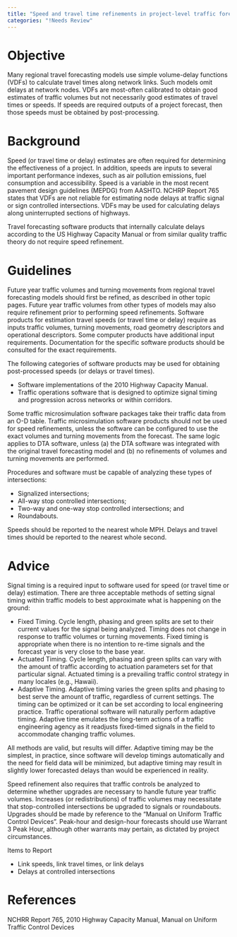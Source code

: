 ```yaml
---
title: "Speed and travel time refinements in project-level traffic forecasting"
categories: "!Needs Review"
---
```


Objective
=========

Many regional travel forecasting models use simple volume-delay functions (VDFs) to calculate travel times along network links. Such models omit delays at network nodes. VDFs are most-often calibrated to obtain good estimates of traffic volumes but not necessarily good estimates of travel times or speeds. If speeds are required outputs of a project forecast, then those speeds must be obtained by post-processing.

Background
==========

Speed (or travel time or delay) estimates are often required for determining the effectiveness of a project. In addition, speeds are inputs to several important performance indexes, such as air pollution emissions, fuel consumption and accessibility. Speed is a variable in the most recent pavement design guidelines (MEPDG) from AASHTO. NCHRP Report 765 states that VDFs are not reliable for estimating node delays at traffic signal or sign controlled intersections. VDFs may be used for calculating delays along uninterrupted sections of highways.

Travel forecasting software products that internally calculate delays according to the US Highway Capacity Manual or from similar quality traffic theory do not require speed refinement.

Guidelines
==========

Future year traffic volumes and turning movements from regional travel forecasting models should first be refined, as described in other topic pages. Future year traffic volumes from other types of models may also require refinement prior to performing speed refinements.
Software products for estimation travel speeds (or travel time or delay) require as inputs traffic volumes, turning movements, road geometry descriptors and operational descriptors. Some computer products have additional input requirements. Documentation for the specific software products should be consulted for the exact requirements.

The following categories of software products may be used for obtaining post-processed speeds (or delays or travel times).

-   Software implementations of the 2010 Highway Capacity Manual.
-   Traffic operations software that is designed to optimize signal timing and progression across networks or within corridors.

Some traffic microsimulation software packages take their traffic data from an O-D table. Traffic microsimulation software products should not be used for speed refinements, unless the software can be configured to use the exact volumes and turning movements from the forecast. The same logic applies to DTA software, unless (a) the DTA software was integrated with the original travel forecasting model and (b) no refinements of volumes and turning movements are performed.

Procedures and software must be capable of analyzing these types of intersections:

-   Signalized intersections;
-   All-way stop controlled intersections;
-   Two-way and one-way stop controlled intersections; and
-   Roundabouts.

Speeds should be reported to the nearest whole MPH. Delays and travel times should be reported to the nearest whole second.

Advice
======

Signal timing is a required input to software used for speed (or travel time or delay) estimation. There are three acceptable methods of setting signal timing within traffic models to best approximate what is happening on the ground:

-   Fixed Timing. Cycle length, phasing and green splits are set to their current values for the signal being analyzed. Timing does not change in response to traffic volumes or turning movements. Fixed timing is appropriate when there is no intention to re-time signals and the forecast year is very close to the base year.
-   Actuated Timing. Cycle length, phasing and green splits can vary with the amount of traffic according to actuation parameters set for that particular signal. Actuated timing is a prevailing traffic control strategy in many locales (e.g., Hawaii).
-   Adaptive Timing. Adaptive timing varies the green splits and phasing to best serve the amount of traffic, regardless of current settings. The timing can be optimized or it can be set according to local engineering practice. Traffic operational software will naturally perform adaptive timing. Adaptive time emulates the long-term actions of a traffic engineering agency as it readjusts fixed-timed signals in the field to accommodate changing traffic volumes.

All methods are valid, but results will differ. Adaptive timing may be the simplest, in practice, since software will develop timings automatically and the need for field data will be minimized, but adaptive timing may result in slightly lower forecasted delays than would be experienced in reality.

Speed refinement also requires that traffic controls be analyzed to determine whether upgrades are necessary to handle future year traffic volumes. Increases (or redistributions) of traffic volumes may necessitate that stop-controlled intersections be upgraded to signals or roundabouts. Upgrades should be made by reference to the “Manual on Uniform Traffic Control Devices”. Peak-hour and design-hour forecasts should use Warrant 3 Peak Hour, although other warrants may pertain, as dictated by project circumstances.

Items to Report

-   Link speeds, link travel times, or link delays
-   Delays at controlled intersections

References
==========

NCHRR Report 765, 2010 Highway Capacity Manual, Manual on Uniform Traffic Control Devices

